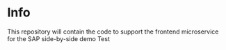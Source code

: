# Info

This repository will contain the code to support the frontend microservice for the SAP side-by-side demo Test
